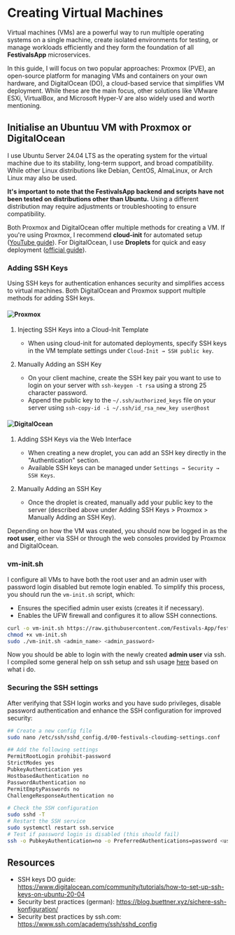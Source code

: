 # Creating Virtual Machines

Virtual machines (VMs) are a powerful way to run multiple operating systems on a single machine, create isolated environments
for testing, or manage workloads efficiently and they form the foundation of all **FestivalsApp** microservices.

In this guide, I will focus on two popular approaches: Proxmox (PVE), an open-source platform for managing VMs and containers
on your own hardware, and DigitalOcean (DO), a cloud-based service that simplifies VM deployment. While these are the main focus,
other solutions like VMware ESXi, VirtualBox, and Microsoft Hyper-V are also widely used and worth mentioning.

## Initialise an Ubuntuu VM with Proxmox or DigitalOcean

I use Ubuntu Server 24.04 LTS as the operating system for the virtual machine due to its stability, long-term support,
and broad compatibility. While other Linux distributions like Debian, CentOS, AlmaLinux, or Arch Linux may also be used.

**It's important to note that the FestivalsApp backend and scripts have not been tested on distributions other than Ubuntu.**
Using a different distribution may require adjustments or troubleshooting to ensure compatibility.

Both Proxmox and DigitalOcean offer multiple methods for creating a VM. If you're using Proxmox, I recommend **cloud-init** for automated setup ([YouTube guide](https://www.youtube.com/watch?v=ke6MYhI8qDE)).
For DigitalOcean, I use **Droplets** for quick and easy deployment ([official guide](https://docs.digitalocean.com/products/droplets/how-to/create/)).

### Adding SSH Keys

Using SSH keys for authentication enhances security and simplifies access to virtual machines. 
Both DigitalOcean and Proxmox support multiple methods for adding SSH keys.

#### ![Proxmox](https://img.shields.io/badge/proxmox-proxmox?style=for-the-badge&logo=proxmox&logoColor=%23E57000&labelColor=%232b2a33&color=%232b2a33)

1. Injecting SSH Keys into a Cloud-Init Template
   - When using cloud-init for automated deployments, specify SSH keys in the VM template settings under `Cloud-Init → SSH public key`.

2. Manually Adding an SSH Key
   - On your client machine, create the SSH key pair you want to use to login
     on your server with `ssh-keygen -t rsa` using a strong 25 character password.
   - Append the public key to the `~/.ssh/authorized_keys` file on your server 
     using `ssh-copy-id -i ~/.ssh/id_rsa_new_key user@host`

#### ![DigitalOcean](https://img.shields.io/badge/DigitalOcean-%230167ff.svg?style=for-the-badge&logo=digitalOcean&logoColor=white)

1. Adding SSH Keys via the Web Interface
   - When creating a new droplet, you can add an SSH key directly in the "Authentication" section.
   - Available SSH keys can be managed under `Settings → Security → SSH Keys`.  

2. Manually Adding an SSH Key
   - Once the droplet is created, manually add your public key to the server (described above under Adding SSH Keys > Proxmox > Manually Adding an SSH Key).

Depending on how the VM was created, you should now be logged in as the **root user**,
either via SSH or through the web consoles provided by Proxmox and DigitalOcean.  

### vm-init.sh

I configure all VMs to have both the root user and an admin user with password login disabled but remote login enabled.
To simplify this process, you should run the `vm-init.sh` script, which:

- Ensures the specified admin user exists (creates it if necessary).
- Enables the UFW firewall and configures it to allow SSH connections.

```bash
curl -o vm-init.sh https://raw.githubusercontent.com/Festivals-App/festivals-documentation/main/deployment/vm-deployment/vm-init.sh
chmod +x vm-init.sh
sudo ./vm-init.sh <admin_name> <admin_password>
```

Now you should be able to login with the newly created **admin user** via ssh. I compiled some general help on ssh setup
and ssh usage [here](./ssh-setup.md) based on what i do.

### Securing the SSH settings

After verifying that SSH login works and you have sudo privileges, disable password authentication 
and enhance the SSH configuration for improved security:

```bash
## Create a new config file
sudo nano /etc/ssh/sshd_config.d/00-festivals-cloudimg-settings.conf

## Add the following settings
PermitRootLogin prohibit-password
StrictModes yes
PubkeyAuthentication yes
HostbasedAuthentication no
PasswordAuthentication no
PermitEmptyPasswords no
ChallengeResponseAuthentication no

# Check the SSH configuration
sudo sshd -T
# Restart the SSH service
sudo systemctl restart ssh.service
# Test if password login is disabled (this should fail)
ssh -o PubkeyAuthentication=no -o PreferredAuthentications=password <username>@<IP address or hostname>
```

## Resources

- SSH keys DO guide: <https://www.digitalocean.com/community/tutorials/how-to-set-up-ssh-keys-on-ubuntu-20-04>
- Security best practices (german): <https://blog.buettner.xyz/sichere-ssh-konfiguration/>
- Security best practices by ssh.com: <https://www.ssh.com/academy/ssh/sshd_config>
